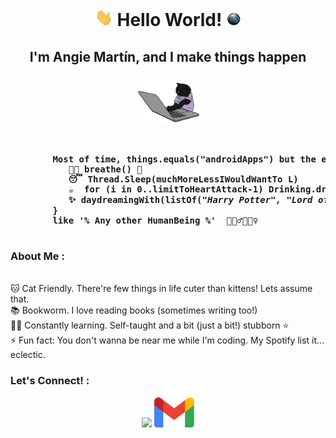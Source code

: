 <h1 align="center">
  <img alt="Hello" src="https://raw.githubusercontent.com/dev-akshat/archive/main/images/gifs/others/Hi.gif" width="29px"> 
      Hello World!          
  <img alt="Earth" src="https://raw.githubusercontent.com/dev-akshat/archive/main/images/gifs/others/earth.gif" width="24px"/>
</h1>

<h2 align="center">
    I'm Angie Martín, and I make things happen
    <br/> 
    <br/>
    <img alt="dev_cat" src="https://raw.githubusercontent.com/dev-akshat/archive/main/images/gifs/others/dev_cat.gif" width="100"> 
    <br/>  
    <br/>
    <h4 align="left">
      <pre>
        Most of time, things.equals("androidApps") but the else branch of my life could include too {
           😮‍💨 breathe() 🌱
           😴 Thread.Sleep(muchMoreLessIWouldWantTo L) 
           ☕︎  for (i in 0..limitToHeartAttack-1) Drinking.drinkCoffee(i) ˗ˏˋ☕ˎˊ˗
           ✨ daydreamingWith(listOf(<i>"Harry Potter", "Lord of the Rings", "Marvel next film"</i>))✨ 
        } 
        like '% Any other HumanBeing %'  🧙🏼‍♂️🧜🏼‍♀️
      </pre>
    </h4>
</h2>

<h3 align="left"> About Me : </h3>  
 <p>   
  <br> 🐱 Cat Friendly. There're few things in life cuter than kittens! Lets assume that.
  <br>  &#128218; Bookworm. I love reading books (sometimes writing too!)
  <br>👩‍💻 Constantly learning. Self-taught and a bit (just a bit!) stubborn ⭐ 
  <br> ⚡ Fun fact: You don't wanna be near me while I'm coding. My Spotify list it... eclectic.
 </p>
<!-- Tech Stack --> 

<!-- Socials --> 

<h3 align="left">Let's Connect! :</h3>  
<div align="center">
<a href="https://www.linkedin.com/in/%C3%A1ngeles-mart%C3%ADn-fontenla-0b7937175/" target="blank">
  <img src="https://cdn.jsdelivr.net/gh/devicons/devicon/icons/linkedin/linkedin-original.svg" style="height: 3rem"/></a>

<a href="mailto:angelesmafon@gmail.com" target="blank">
<img src="https://github.com/mahiiverse1/mahiiverse1/blob/main/Gmail_Logo_256px.png" style="height: 3rem"/>
</a>

</div>

<!-- Tech Stack --> 






<!--
**AngeGit/AngeGit** is a ✨ _special_ ✨ repository because its `README.md` (this file) appears on your GitHub profile.

Here are some ideas to get you started:

- 🔭 I’m currently working on ...
- 🌱 I’m currently learning ...
- 👯 I’m looking to collaborate on ...
- 🤔 I’m looking for help with ...
- 💬 Ask me about ...
- 📫 How to reach me: ...
- 😄 Pronouns: ...
- ⚡ Fun fact: ...
-->
